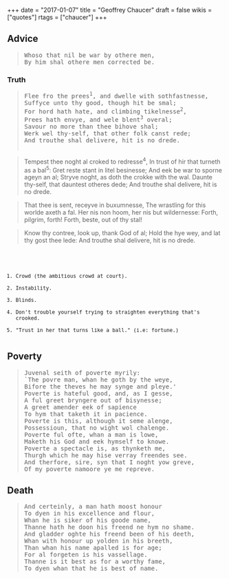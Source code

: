 +++
date = "2017-01-07"
title = "Geoffrey Chaucer"
draft = false
wikis = ["quotes"]
rtags = ["chaucer"]
+++

## Advice

> <pre>
> Whoso that nil be war by othere men,
> By him shal othere men corrected be.
> </pre>


### Truth

> <pre>
> Flee fro the prees<sup>1</sup>, and dwelle with sothfastnesse,
> Suffyce unto thy good, though hit be smal;
> For hord hath hate, and climbing tikelnesse<sup>2</sup>,
> Prees hath envye, and wele blent<sup>3</sup> overal;
> Savour no more than thee bihove shal;
> Werk wel thy-self, that other folk canst rede;
> And trouthe shal delivere, hit is no drede.

> Tempest thee noght al croked to redresse<sup>4</sup>,
> In trust of hir that turneth as a bal<sup>5</sup>:
> Gret reste stant in litel besinesse;
> And eek be war to sporne ageyn an al;
> Stryve noght, as doth the crokke with the wal.
> Daunte thy-self, that dauntest otheres dede;
> And trouthe shal delivere, hit is no drede.

> That thee is sent, receyve in buxumnesse,
> The wrastling for this worlde axeth a fal.
> Her nis non hoom, her nis but wildernesse:
> Forth, pilgrim, forth! Forth, beste, out of thy stal!

> Know thy contree, look up, thank God of al;
> Hold the hye wey, and lat thy gost thee lede:
> And trouthe shal delivere, hit is no drede.
> </pre>

<small><pre>
1) Crowd (the ambitious crowd at court).
2) Instability.
3) Blinds.
4) Don't trouble yourself trying to straighten everything that's crooked.
5) "Trust in her that turns like a ball." (i.e: fortune.)
</pre></small>

## Poverty

> <pre>
> Juvenal seith of poverte myrily:
> `The povre man, whan he goth by the weye,
> Bifore the theves he may synge and pleye.'
> Poverte is hateful good, and, as I gesse,
> A ful greet bryngere out of bisynesse;
> A greet amender eek of sapience
> To hym that taketh it in pacience.
> Poverte is this, although it seme alenge,
> Possessioun, that no wight wol chalenge.
> Poverte ful ofte, whan a man is lowe,
> Maketh his God and eek hymself to knowe.
> Poverte a spectacle is, as thynketh me,
> Thurgh which he may hise verray freendes see.
> And therfore, sire, syn that I noght yow greve,
> Of my poverte namoore ye me repreve.
> </pre>

## Death

> <pre>
> And certeinly, a man hath moost honour
> To dyen in his excellence and flour,
> Whan he is siker of his goode name,
> Thanne hath he doon his freend ne hym no shame.
> And gladder oghte his freend been of his deeth,
> Whan with honour up yolden in his breeth,
> Than whan his name apalled is for age;
> For al forgeten is his vassellage.
> Thanne is it best as for a worthy fame,
> To dyen whan that he is best of name.
> </pre>

